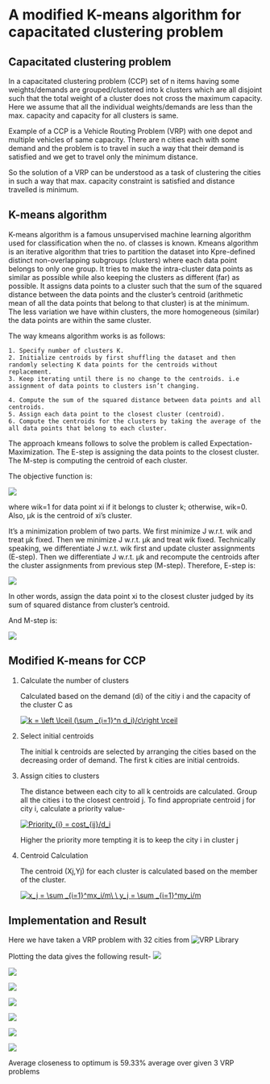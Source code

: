 # A modified K-means algorithm for capacitated clustering problem
## Capacitated clustering problem
In a capacitated clustering problem (CCP) set of n items having some weights/demands are grouped/clustered into k clusters which are all disjoint such that the total weight of a cluster does not cross the maximum capacity. Here we assume that all the individual weights/demands are less than the max. capacity and capacity for all clusters is same.

Example of a CCP is a Vehicle Routing Problem (VRP) with one depot and multiple vehicles of same capacity. There are n cities each with some demand and the problem is to travel in such a way that their demand is satisfied and we get to travel only the minimum distance.

So the solution of a VRP can be understood as a task of clustering the cities in such a way that max. capacity constraint is satisfied and distance travelled is minimum.

## K-means algorithm
K-means algorithm is a famous unsupervised machine learning algorithm used for classification when the no. of classes is known.
Kmeans algorithm is an iterative algorithm that tries to partition the dataset into Kpre-defined distinct non-overlapping subgroups (clusters) where each data point belongs to only one group. It tries to make the intra-cluster data points as similar as possible while also keeping the clusters as different (far) as possible. It assigns data points to a cluster such that the sum of the squared distance between the data points and the cluster’s centroid (arithmetic mean of all the data points that belong to that cluster) is at the minimum. The less variation we have within clusters, the more homogeneous (similar) the data points are within the same cluster.

The way kmeans algorithm works is as follows:

    1. Specify number of clusters K.
    2. Initialize centroids by first shuffling the dataset and then randomly selecting K data points for the centroids without replacement.
    3. Keep iterating until there is no change to the centroids. i.e assignment of data points to clusters isn’t changing.

    4. Compute the sum of the squared distance between data points and all centroids.
    5. Assign each data point to the closest cluster (centroid).
    6. Compute the centroids for the clusters by taking the average of the all data points that belong to each cluster.
    
The approach kmeans follows to solve the problem is called Expectation-Maximization. The E-step is assigning the data points to the closest cluster. The M-step is computing the centroid of each cluster.

The objective function is:

![](https://github.com/kshitij-pro/capacitated_clustering/blob/8c4e44e4a10c9c72108083d5df20e80340a2ffdc/Screenshot%202021-07-31%20172759.png)

where wik=1 for data point xi if it belongs to cluster k; otherwise, wik=0. Also, μk is the centroid of xi’s cluster.

It’s a minimization problem of two parts. We first minimize J w.r.t. wik and treat μk fixed. Then we minimize J w.r.t. μk and treat wik fixed. Technically speaking, we differentiate J w.r.t. wik first and update cluster assignments (E-step). Then we differentiate J w.r.t. μk and recompute the centroids after the cluster assignments from previous step (M-step). Therefore, E-step is:

![](https://github.com/kshitij-pro/capacitated_clustering/blob/16a72e9d56305c881009b06fced70eaba25889b2/Screenshot%202021-07-31%20173858.png)

In other words, assign the data point xi to the closest cluster judged by its sum of squared distance from cluster’s centroid.

And M-step is:

![](https://github.com/kshitij-pro/capacitated_clustering/blob/6ca845e450e421373f34b3c2965104aa478cf1f2/Screenshot%202021-07-31%20174032.png)

## Modified K-means for CCP
1. Calculate the number of clusters

   Calculated based on the demand (di) of the citiy i and the capacity of the cluster C as
   
   <a href="https://www.codecogs.com/eqnedit.php?latex=k&space;=&space;\left&space;\lceil&space;(\sum&space;_{i=1}^n&space;d_i)/c\right&space;\rceil" target="_blank"><img src="https://latex.codecogs.com/gif.latex?k&space;=&space;\left&space;\lceil&space;(\sum&space;_{i=1}^n&space;d_i)/c\right&space;\rceil" title="k = \left \lceil (\sum _{i=1}^n d_i)/c\right \rceil" /></a>

2. Select initial centroids

   The initial k centroids are selected by arranging the cities based on the decreasing order of demand. The first k cities are initial centroids.
3.  Assign cities to clusters

    The distance between each city to all k centroids are calculated. Group all the cities i to the closest centroid j. To find appropriate centroid j for city i, calculate a priority value-
    
      <a href="https://www.codecogs.com/eqnedit.php?latex=Priority_{i}&space;=&space;cost_{ij}/d_i" target="_blank"><img src="https://latex.codecogs.com/gif.latex?Priority_{i}&space;=&space;cost_{ij}/d_i" title="Priority_{i} = cost_{ij}/d_i" /></a>
  
    Higher the priority more tempting it is to keep the city i in cluster j
4.  Centroid Calculation

    The centroid (Xj,Yj) for each cluster is calculated based on the member of the cluster.
    
      <a href="https://www.codecogs.com/eqnedit.php?latex=x_j&space;=&space;\sum&space;_{i=1}^mx_i/m\&space;\&space;y_j&space;=&space;\sum&space;_{i=1}^my_i/m" target="_blank"><img src="https://latex.codecogs.com/gif.latex?x_j&space;=&space;\sum&space;_{i=1}^mx_i/m\&space;\&space;y_j&space;=&space;\sum&space;_{i=1}^my_i/m" title="x_j = \sum _{i=1}^mx_i/m\ \ y_j = \sum _{i=1}^my_i/m" /></a>
    
## Implementation and Result

Here we have taken a VRP problem with 32 cities from ![VRP Library](http://vrp.atd-lab.inf.puc-rio.br/index.php/en/)

Plotting the data gives the following result-
![](https://github.com/kshitij-pro/capacitated_clustering/blob/b786020791c7b09c13a0b01e63b3409a776984f1/n32_vrp_instance.png)

![](https://github.com/kshitij-pro/capacitated_clustering/blob/08fb28c65a0011b64631ea484cd1e5aa5732fc2f/itter1.png)

![](https://github.com/kshitij-pro/capacitated_clustering/blob/d28f96af88a14ac50c5e3a39ab8770a09fec45cc/itter5.png)

![](https://github.com/kshitij-pro/capacitated_clustering/blob/c7edd4b70131d0d1e3606b1af373bb7eedfff2ab/itter10.png)

![](https://github.com/kshitij-pro/capacitated_clustering/blob/9d2242c695a0508c6bb21c3ad171dc2a9d6b7705/itter100.png)

![](https://github.com/kshitij-pro/capacitated_clustering/blob/6ebd2861af27b1e3ab2749e7d014fdb4d4f7d159/vrpresult.png)

![](https://github.com/kshitij-pro/capacitated_clustering/blob/2b69f062c0c46084ca45dae5823e3bef0e90a11d/vrp-result-2.png)

Average closeness to optimum is 59.33% average over given 3 VRP problems
